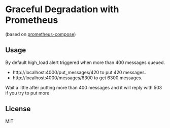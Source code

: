 # Graceful Degradation with Prometheus

(based on [prometheus-compose](https://github.com/vegasbrianc/prometheus))

## Usage

By default high_load alert triggered when more than 400 messages queued.

- http://localhost:4000/put_messages/420 to put 420 messages.
- http://localhost:4000/messages/6300 to get 6300 messages.

Wait a little after putting more than 400 messages and it will reply with 503
if you try to put more

## License

MIT
